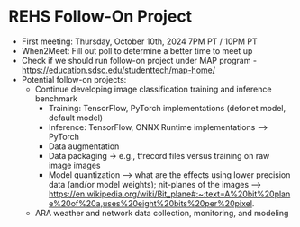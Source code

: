 # REHS Follow-On Project
- First meeting: Thursday, October 10th, 2024 7PM PT / 10PM PT
- When2Meet: Fill out poll to determine a better time to meet up
- Check if we should run follow-on project under MAP program - https://education.sdsc.edu/studenttech/map-home/
- Potential follow-on projects:
    - Continue developing image classification training and inference benchmark
        - Training: TensorFlow, PyTorch implementations (defonet model, default model)
        - Inference: TensorFlow, ONNX Runtime implementations --> PyTorch
        - Data augmentation
        - Data packaging -> e.g., tfrecord files versus training on raw image images
        - Model quantization --> what are the effects using lower precision data (and/or model weights); nit-planes of the images --> https://en.wikipedia.org/wiki/Bit_plane#:~:text=A%20bit%20plane%20of%20a,uses%20eight%20bits%20per%20pixel.
    - ARA weather and network data collection, monitoring, and modeling

